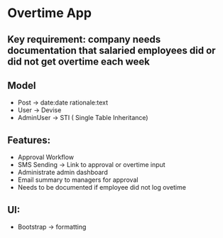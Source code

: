 # Overtime App

## Key requirement: company needs documentation that salaried employees did or did not get overtime each week

## Model
- Post -> date:date rationale:text
- User -> Devise
- AdminUser -> STI ( Single Table Inheritance)

## Features:
- Approval Workflow
- SMS Sending -> Link to approval or overtime input
- Administrate admin dashboard
- Email summary to managers for approval
- Needs to be documented if employee did not log ovetime

## UI: 
- Bootstrap -> formatting

